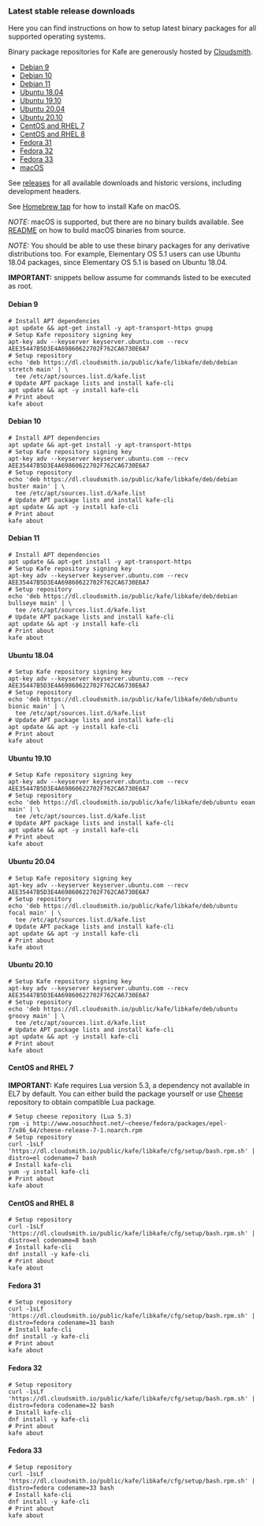 ### Latest stable release downloads

Here you can find instructions on how to setup latest binary packages for all supported operating systems.

Binary package repositories for Kafe are generously hosted by [Cloudsmith](https://cloudsmith.io).

- [Debian 9](#debian-9)
- [Debian 10](#debian-10)
- [Debian 11](#debian-11)
- [Ubuntu 18.04](#ubuntu-1804)
- [Ubuntu 19.10](#ubuntu-1910)
- [Ubuntu 20.04](#ubuntu-2004)
- [Ubuntu 20.10](#ubuntu-2010)
- [CentOS and RHEL 7](#centos-and-rhel-7)
- [CentOS and RHEL 8](#centos-and-rhel-8)
- [Fedora 31](#fedora-31)
- [Fedora 32](#fedora-32)
- [Fedora 33](#fedora-33)
- [macOS](https://github.com/libkafe/homebrew-kafe)

See [releases](https://github.com/libkafe/kafe/releases) for all available downloads and historic versions,
including development headers.

See [Homebrew tap](https://github.com/libkafe/homebrew-kafe) for how to install Kafe on macOS.

*NOTE:* macOS is supported, but there are no binary builds available. See [README](./README.md#building-on-macos)
on how to build macOS binaries from source.

*NOTE:* You should be able to use these binary packages for any derivative distributions too. For example,
Elementary OS 5.1 users can use Ubuntu 18.04 packages, since Elementary OS 5.1 is based on Ubuntu 18.04.

**IMPORTANT:** snippets bellow assume for commands listed to be executed as root.

#### Debian 9

```shell script
# Install APT dependencies
apt update && apt-get install -y apt-transport-https gnupg
# Setup Kafe repository signing key
apt-key adv --keyserver keyserver.ubuntu.com --recv AEE35447B5D3E4A69860622702F762CA6730E6A7
# Setup repository
echo 'deb https://dl.cloudsmith.io/public/kafe/libkafe/deb/debian stretch main' | \
  tee /etc/apt/sources.list.d/kafe.list
# Update APT package lists and install kafe-cli
apt update && apt -y install kafe-cli
# Print about
kafe about
```

#### Debian 10

```shell script
# Install APT dependencies
apt update && apt-get install -y apt-transport-https
# Setup Kafe repository signing key
apt-key adv --keyserver keyserver.ubuntu.com --recv AEE35447B5D3E4A69860622702F762CA6730E6A7
# Setup repository
echo 'deb https://dl.cloudsmith.io/public/kafe/libkafe/deb/debian buster main' | \
  tee /etc/apt/sources.list.d/kafe.list
# Update APT package lists and install kafe-cli
apt update && apt -y install kafe-cli
# Print about
kafe about
```

#### Debian 11

```shell script
# Install APT dependencies
apt update && apt-get install -y apt-transport-https
# Setup Kafe repository signing key
apt-key adv --keyserver keyserver.ubuntu.com --recv AEE35447B5D3E4A69860622702F762CA6730E6A7
# Setup repository
echo 'deb https://dl.cloudsmith.io/public/kafe/libkafe/deb/debian bullseye main' | \
  tee /etc/apt/sources.list.d/kafe.list
# Update APT package lists and install kafe-cli
apt update && apt -y install kafe-cli
# Print about
kafe about
```

#### Ubuntu 18.04

```shell script
# Setup Kafe repository signing key
apt-key adv --keyserver keyserver.ubuntu.com --recv AEE35447B5D3E4A69860622702F762CA6730E6A7
# Setup repository
echo 'deb https://dl.cloudsmith.io/public/kafe/libkafe/deb/ubuntu bionic main' | \
  tee /etc/apt/sources.list.d/kafe.list
# Update APT package lists and install kafe-cli
apt update && apt -y install kafe-cli
# Print about
kafe about
```

#### Ubuntu 19.10

```shell script
# Setup Kafe repository signing key
apt-key adv --keyserver keyserver.ubuntu.com --recv AEE35447B5D3E4A69860622702F762CA6730E6A7
# Setup repository
echo 'deb https://dl.cloudsmith.io/public/kafe/libkafe/deb/ubuntu eoan main' | \
  tee /etc/apt/sources.list.d/kafe.list
# Update APT package lists and install kafe-cli
apt update && apt -y install kafe-cli
# Print about
kafe about
```

#### Ubuntu 20.04

```shell script
# Setup Kafe repository signing key
apt-key adv --keyserver keyserver.ubuntu.com --recv AEE35447B5D3E4A69860622702F762CA6730E6A7
# Setup repository
echo 'deb https://dl.cloudsmith.io/public/kafe/libkafe/deb/ubuntu focal main' | \
  tee /etc/apt/sources.list.d/kafe.list
# Update APT package lists and install kafe-cli
apt update && apt -y install kafe-cli
# Print about
kafe about
```

#### Ubuntu 20.10

```shell script
# Setup Kafe repository signing key
apt-key adv --keyserver keyserver.ubuntu.com --recv AEE35447B5D3E4A69860622702F762CA6730E6A7
# Setup repository
echo 'deb https://dl.cloudsmith.io/public/kafe/libkafe/deb/ubuntu groovy main' | \
  tee /etc/apt/sources.list.d/kafe.list
# Update APT package lists and install kafe-cli
apt update && apt -y install kafe-cli
# Print about
kafe about
```

#### CentOS and RHEL 7

**IMPORTANT:** Kafe requires Lua version 5.3, a dependency not available in EL7 by default. You can either
build the package yourself or use [Cheese](http://www.nosuchhost.net/~cheese/fedora/packages/epel-7/x86_64/cheese-release.html)
repository to obtain compatible Lua package.

```shell script
# Setup cheese repository (Lua 5.3)
rpm -i http://www.nosuchhost.net/~cheese/fedora/packages/epel-7/x86_64/cheese-release-7-1.noarch.rpm
# Setup repository
curl -1sLf 'https://dl.cloudsmith.io/public/kafe/libkafe/cfg/setup/bash.rpm.sh' | distro=el codename=7 bash
# Install kafe-cli
yum -y install kafe-cli
# Print about
kafe about
```

#### CentOS and RHEL 8

```shell script
# Setup repository
curl -1sLf 'https://dl.cloudsmith.io/public/kafe/libkafe/cfg/setup/bash.rpm.sh' | distro=el codename=8 bash
# Install kafe-cli
dnf install -y kafe-cli
# Print about
kafe about
```

#### Fedora 31

```shell script
# Setup repository
curl -1sLf 'https://dl.cloudsmith.io/public/kafe/libkafe/cfg/setup/bash.rpm.sh' | distro=fedora codename=31 bash
# Install kafe-cli
dnf install -y kafe-cli
# Print about
kafe about
```

#### Fedora 32

```shell script
# Setup repository
curl -1sLf 'https://dl.cloudsmith.io/public/kafe/libkafe/cfg/setup/bash.rpm.sh' | distro=fedora codename=32 bash
# Install kafe-cli
dnf install -y kafe-cli
# Print about
kafe about
```

#### Fedora 33

```shell script
# Setup repository
curl -1sLf 'https://dl.cloudsmith.io/public/kafe/libkafe/cfg/setup/bash.rpm.sh' | distro=fedora codename=33 bash
# Install kafe-cli
dnf install -y kafe-cli
# Print about
kafe about
```
